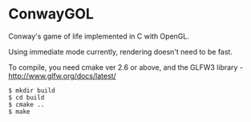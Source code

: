 # ConwayGOL
Conway's game of life implemented in C with OpenGL.

Using immediate mode currently, rendering doesn't need to be fast.

To compile, you need cmake ver 2.6 or above, and the GLFW3 library - http://www.glfw.org/docs/latest/

```
$ mkdir build
$ cd build
$ cmake ..
$ make
```



